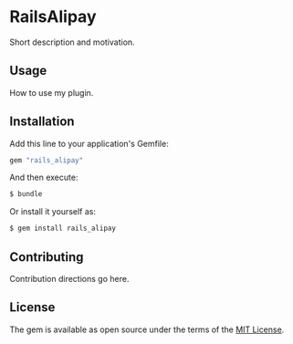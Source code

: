 # RailsAlipay
Short description and motivation.

## Usage
How to use my plugin.

## Installation
Add this line to your application's Gemfile:

```ruby
gem "rails_alipay"
```

And then execute:
```bash
$ bundle
```

Or install it yourself as:
```bash
$ gem install rails_alipay
```

## Contributing
Contribution directions go here.

## License
The gem is available as open source under the terms of the [MIT License](https://opensource.org/licenses/MIT).
